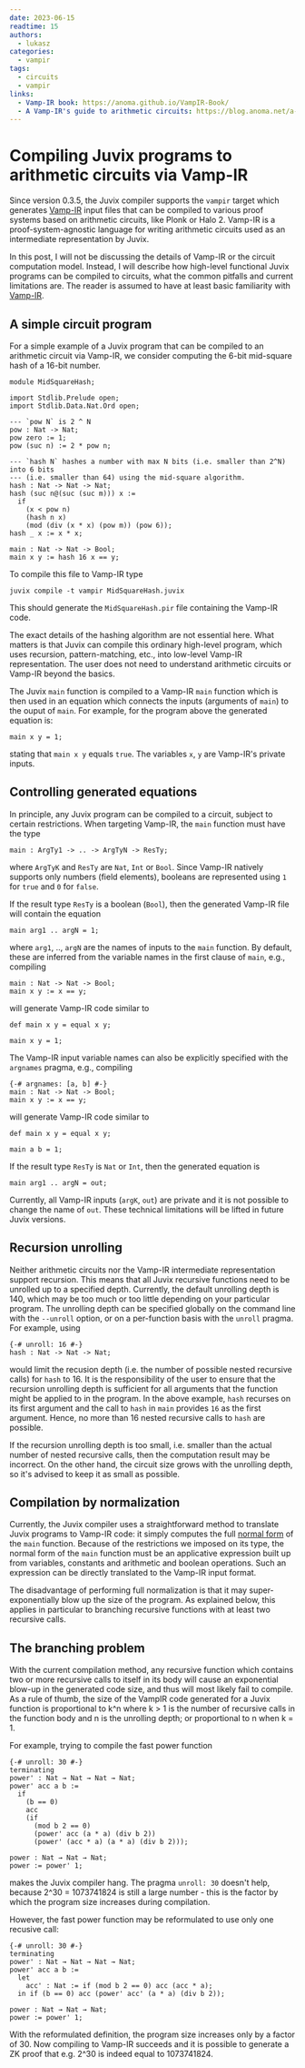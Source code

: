 ```yaml
---
date: 2023-06-15
readtime: 15
authors:
  - lukasz
categories:
  - vampir
tags:
  - circuits
  - vampir
links:
  - Vamp-IR book: https://anoma.github.io/VampIR-Book/
  - A Vamp-IR's guide to arithmetic circuits: https://blog.anoma.net/a-vamp-irs-guide-to-arithmetic-circuits-and-perfectly-boiled-eggs/
---
```


# Compiling Juvix programs to arithmetic circuits via Vamp-IR

Since version 0.3.5, the Juvix compiler supports the `vampir` target which generates [Vamp-IR][vampir-book] input files that can be compiled to various proof systems based on arithmetic circuits, like Plonk or Halo 2. Vamp-IR is a proof-system-agnostic language for writing arithmetic circuits used as an intermediate representation by Juvix.

In this post, I will not be discussing the details of Vamp-IR or the circuit computation model. Instead, I will describe how high-level functional Juvix programs can be compiled to circuits, what the common pitfalls and current limitations are. The reader is assumed to have at least basic familiarity with [Vamp-IR][vampir-book].

## A simple circuit program

For a simple example of a Juvix program that can be compiled to an arithmetic circuit via Vamp-IR, we consider computing the 6-bit mid-square hash of a 16-bit number.

```juvix
module MidSquareHash;

import Stdlib.Prelude open;
import Stdlib.Data.Nat.Ord open;

--- `pow N` is 2 ^ N
pow : Nat -> Nat;
pow zero := 1;
pow (suc n) := 2 * pow n;

--- `hash N` hashes a number with max N bits (i.e. smaller than 2^N) into 6 bits
--- (i.e. smaller than 64) using the mid-square algorithm.
hash : Nat -> Nat -> Nat;
hash (suc n@(suc (suc m))) x :=
  if
    (x < pow n)
    (hash n x)
    (mod (div (x * x) (pow m)) (pow 6));
hash _ x := x * x;

main : Nat -> Nat -> Bool;
main x y := hash 16 x == y;
```

To compile this file to Vamp-IR type

```shell
juvix compile -t vampir MidSquareHash.juvix
```

This should generate the `MidSquareHash.pir` file containing the Vamp-IR code.

The exact details of the hashing algorithm are not essential here. What matters is that Juvix can compile this ordinary high-level program, which uses recursion, pattern-matching, etc., into low-level Vamp-IR representation. The user does not need to understand arithmetic circuits or Vamp-IR beyond the basics.

The Juvix `main` function is compiled to a Vamp-IR `main` function which is then used in an equation which connects the inputs (arguments of `main`) to the ouput of `main`. For example, for the program above the generated equation is:

```text
main x y = 1;
```

stating that `main x y` equals `true`. The variables `x`, `y` are Vamp-IR's private inputs.

## Controlling generated equations

In principle, any Juvix program can be compiled to a circuit, subject to certain restrictions. When targeting Vamp-IR, the `main` function must have the type

```juvix
main : ArgTy1 -> .. -> ArgTyN -> ResTy;
```

where `ArgTyK` and `ResTy` are `Nat`, `Int` or `Bool`. Since Vamp-IR natively supports only numbers (field elements), booleans are represented using `1` for `true` and `0` for `false`.

If the result type `ResTy` is a boolean (`Bool`), then the generated Vamp-IR file will contain the equation

```text
main arg1 .. argN = 1;
```

where `arg1`, .., `argN` are the names of inputs to the `main` function. By default, these are inferred from the variable names in the first clause of `main`, e.g., compiling

```juvix
main : Nat -> Nat -> Bool;
main x y := x == y;
```

will generate Vamp-IR code similar to

```text
def main x y = equal x y;

main x y = 1;
```

The Vamp-IR input variable names can also be explicitly specified with the `argnames` pragma, e.g., compiling

```juvix
{-# argnames: [a, b] #-}
main : Nat -> Nat -> Bool;
main x y := x == y;
```

will generate Vamp-IR code similar to

```text
def main x y = equal x y;

main a b = 1;
```

If the result type `ResTy` is `Nat` or `Int`, then the generated equation is

```text
main arg1 .. argN = out;
```

Currently, all Vamp-IR inputs (`argK`, `out`) are private and it is not possible to change the name of `out`. These technical limitations will be lifted in future Juvix versions.

## Recursion unrolling

Neither arithmetic circuits nor the Vamp-IR intermediate representation support recursion. This means that all Juvix recursive functions need to be unrolled up to a specified depth. Currently, the default unrolling depth is 140, which may be too much or too little depending on your particular program. The unrolling depth can be specified globally on the command line with the `--unroll` option, or on a per-function basis with the `unroll` pragma. For example, using

```juvix
{-# unroll: 16 #-}
hash : Nat -> Nat -> Nat;
```

would limit the recusion depth (i.e. the number of possible nested recursive calls) for `hash` to 16. It is the responsibility of the user to ensure that the recursion unrolling depth is sufficient for all arguments that the function might be applied to in the program. In the above example, `hash` recurses on its first argument and the call to `hash` in `main` provides `16` as the first argument. Hence, no more than 16 nested recursive calls to `hash` are possible.

If the recursion unrolling depth is too small, i.e. smaller than the actual number of nested recursive calls, then the computation result may be incorrect. On the other hand, the circuit size grows with the unrolling depth, so it's advised to keep it as small as possible.

## Compilation by normalization

Currently, the Juvix compiler uses a straightforward method to translate Juvix programs to Vamp-IR code: it simply computes the full [normal form][normal-form] of the `main` function. Because of the restrictions we imposed on its type, the normal form of the `main` function must be an applicative expression built up from variables, constants and arithmetic and boolean operations. Such an expression can be directly translated to the Vamp-IR input format.

The disadvantage of performing full normalization is that it may super-exponentially blow up the size of the program. As explained below, this applies in particular to branching recursive functions with at least two recursive calls.

## The branching problem

With the current compilation method, any recursive function which contains two or more recursive calls to itself in its body will cause an exponential blow-up in the generated code size, and thus will most likely fail to compile. As a rule of thumb, the size of the VampIR code generated for a Juvix function is proportional to k^n where k > 1 is the number of recursive calls in the function body and n is the unrolling depth; or proportional to n when k = 1.

For example, trying to compile the fast power function

```juvix
{-# unroll: 30 #-}
terminating
power' : Nat → Nat → Nat → Nat;
power' acc a b :=
  if
    (b == 0)
    acc
    (if
      (mod b 2 == 0)
      (power' acc (a * a) (div b 2))
      (power' (acc * a) (a * a) (div b 2)));

power : Nat → Nat → Nat;
power := power' 1;
```

makes the Juvix compiler hang. The pragma `unroll: 30` doesn't help, because 2^30 = 1073741824 is still a large number - this is the factor by which the program size increases during compilation.

However, the fast power function may be reformulated to use only one recusive call:

```juvix
{-# unroll: 30 #-}
terminating
power' : Nat → Nat → Nat → Nat;
power' acc a b :=
  let
    acc' : Nat := if (mod b 2 == 0) acc (acc * a);
  in if (b == 0) acc (power' acc' (a * a) (div b 2));

power : Nat → Nat → Nat;
power := power' 1;
```

With the reformulated definition, the program size increases only by a factor of 30. Now compiling to Vamp-IR succeeds and it is possible to generate a ZK proof that e.g. 2^30 is indeed equal to 1073741824.

[vampir-book]: https://anoma.github.io/VampIR-Book/
[normal-form]: https://en.wikipedia.org/wiki/Beta_normal_form
